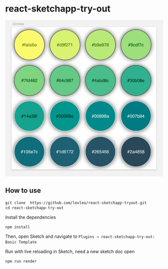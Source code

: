 # react-sketchapp-try-out

![SKETCHAPP](sketch.png)

## How to use

```
git clone  https://github.com/lexleo/react-sketchapp-tryout.git
cd react-sketchapp-try-out
```

Install the dependencies
```
npm install
```

Then, open Sketch and navigate to `Plugins → react-sketchapp-try-out: Basic Template`

Run with live reloading in Sketch, need a new sketch doc open
```
npm run render
```
